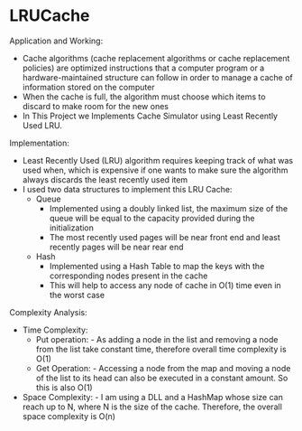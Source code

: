 # LRUCache

Application and Working: 
 - Cache algorithms (cache replacement algorithms or cache replacement policies) are optimized instructions that a computer program or a hardware-maintained
   structure can follow in order to manage a cache of information stored on the computer
 - When the cache is full, the algorithm must choose which items to discard to make room for the new ones
 - In This Project we Implements Cache Simulator using Least Recently Used LRU.

Implementation:
 - Least Recently Used (LRU) algorithm requires keeping track of what was used when, which is expensive if one wants to make sure the 
  algorithm always discards the least recently used item
 - I used two data structures to implement this LRU Cache:
    - Queue
      - Implemented using a doubly linked list, the maximum size of the queue will be equal to the capacity provided during the initialization
      - The most recently used pages will be near front end and least recently pages will be near rear end
    - Hash
      - Implemented using a Hash Table to map the keys with the corresponding nodes present in the cache
      - This will help to access any node of cache in O(1) time even in the worst case
 
Complexity Analysis:
  - Time Complexity:
      - Put operation:
            - As adding a node in the list and removing a node from the list take constant time, therefore overall time complexity is O(1)
      - Get Operation:
            - Accessing a node from the map and moving a node of the list to its head can also be executed in a constant amount. So this is also O(1)
  - Space Complexity:
            - I am using a DLL and a HashMap whose size can reach up to N, where N is the size of the cache. Therefore, the overall space complexity is O(n)
